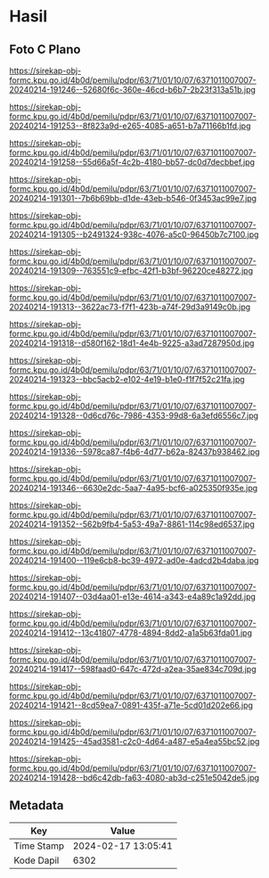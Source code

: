# Hasil

## Foto C Plano

https://sirekap-obj-formc.kpu.go.id/4b0d/pemilu/pdpr/63/71/01/10/07/6371011007007-20240214-191246--52680f6c-360e-46cd-b6b7-2b23f313a51b.jpg

https://sirekap-obj-formc.kpu.go.id/4b0d/pemilu/pdpr/63/71/01/10/07/6371011007007-20240214-191253--8f823a9d-e265-4085-a651-b7a71166b1fd.jpg

https://sirekap-obj-formc.kpu.go.id/4b0d/pemilu/pdpr/63/71/01/10/07/6371011007007-20240214-191258--55d66a5f-4c2b-4180-bb57-dc0d7decbbef.jpg

https://sirekap-obj-formc.kpu.go.id/4b0d/pemilu/pdpr/63/71/01/10/07/6371011007007-20240214-191301--7b6b69bb-d1de-43eb-b546-0f3453ac99e7.jpg

https://sirekap-obj-formc.kpu.go.id/4b0d/pemilu/pdpr/63/71/01/10/07/6371011007007-20240214-191305--b2491324-938c-4076-a5c0-96450b7c7100.jpg

https://sirekap-obj-formc.kpu.go.id/4b0d/pemilu/pdpr/63/71/01/10/07/6371011007007-20240214-191309--763551c9-efbc-42f1-b3bf-96220ce48272.jpg

https://sirekap-obj-formc.kpu.go.id/4b0d/pemilu/pdpr/63/71/01/10/07/6371011007007-20240214-191313--3622ac73-f7f1-423b-a74f-29d3a9149c0b.jpg

https://sirekap-obj-formc.kpu.go.id/4b0d/pemilu/pdpr/63/71/01/10/07/6371011007007-20240214-191318--d580f162-18d1-4e4b-9225-a3ad7287950d.jpg

https://sirekap-obj-formc.kpu.go.id/4b0d/pemilu/pdpr/63/71/01/10/07/6371011007007-20240214-191323--bbc5acb2-e102-4e19-b1e0-f1f7f52c21fa.jpg

https://sirekap-obj-formc.kpu.go.id/4b0d/pemilu/pdpr/63/71/01/10/07/6371011007007-20240214-191328--0d6cd76c-7986-4353-99d8-6a3efd6556c7.jpg

https://sirekap-obj-formc.kpu.go.id/4b0d/pemilu/pdpr/63/71/01/10/07/6371011007007-20240214-191336--5978ca87-f4b6-4d77-b62a-82437b938462.jpg

https://sirekap-obj-formc.kpu.go.id/4b0d/pemilu/pdpr/63/71/01/10/07/6371011007007-20240214-191346--6630e2dc-5aa7-4a95-bcf6-a025350f935e.jpg

https://sirekap-obj-formc.kpu.go.id/4b0d/pemilu/pdpr/63/71/01/10/07/6371011007007-20240214-191352--562b9fb4-5a53-49a7-8861-114c98ed6537.jpg

https://sirekap-obj-formc.kpu.go.id/4b0d/pemilu/pdpr/63/71/01/10/07/6371011007007-20240214-191400--119e6cb8-bc39-4972-ad0e-4adcd2b4daba.jpg

https://sirekap-obj-formc.kpu.go.id/4b0d/pemilu/pdpr/63/71/01/10/07/6371011007007-20240214-191407--03d4aa01-e13e-4614-a343-e4a89c1a92dd.jpg

https://sirekap-obj-formc.kpu.go.id/4b0d/pemilu/pdpr/63/71/01/10/07/6371011007007-20240214-191412--13c41807-4778-4894-8dd2-a1a5b63fda01.jpg

https://sirekap-obj-formc.kpu.go.id/4b0d/pemilu/pdpr/63/71/01/10/07/6371011007007-20240214-191417--598faad0-647c-472d-a2ea-35ae834c709d.jpg

https://sirekap-obj-formc.kpu.go.id/4b0d/pemilu/pdpr/63/71/01/10/07/6371011007007-20240214-191421--8cd59ea7-0891-435f-a71e-5cd01d202e66.jpg

https://sirekap-obj-formc.kpu.go.id/4b0d/pemilu/pdpr/63/71/01/10/07/6371011007007-20240214-191425--45ad3581-c2c0-4d64-a487-e5a4ea55bc52.jpg

https://sirekap-obj-formc.kpu.go.id/4b0d/pemilu/pdpr/63/71/01/10/07/6371011007007-20240214-191428--bd6c42db-fa63-4080-ab3d-c251e5042de5.jpg


## Metadata

| Key        | Value               |
| ---------- | ------------------- |
| Time Stamp | 2024-02-17 13:05:41 |
| Kode Dapil | 6302                |



